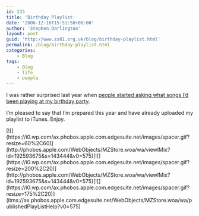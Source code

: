```yaml
---
id: 235
title: 'Birthday Playlist'
date: '2006-12-16T15:51:58+00:00'
author: 'Stephen Darlington'
layout: post
guid: 'http://www.zx81.org.uk/blog/birthday-playlist.html'
permalink: /blog/birthday-playlist.html
categories:
    - Blog
tags:
    - Blog
    - life
    - people
---
```


I was rather surprised last year when [people started asking what songs I’d been playing at my birthday party](http://www.zx81.org.uk/blog/december-14.html).

I’m pleased to say that I’m prepared this year and have already uploaded my playlist to iTunes. Enjoy.

<div style="position:relative;">[![](https://i0.wp.com/ax.phobos.apple.com.edgesuite.net/images/spacer.gif?resize=60%2C60)](http://phobos.apple.com/WebObjects/MZStore.woa/wa/viewIMix?id=192593675&s=143444&v0=575)[![](https://i0.wp.com/ax.phobos.apple.com.edgesuite.net/images/spacer.gif?resize=200%2C20)](http://phobos.apple.com/WebObjects/MZStore.woa/wa/viewIMix?id=192593675&s=143444&v0=575)[![](https://i0.wp.com/ax.phobos.apple.com.edgesuite.net/images/spacer.gif?resize=175%2C20)](itms://ax.phobos.apple.com.edgesuite.net/WebObjects/MZStore.woa/wa/publishedPlayListHelp?v0=575)</div>